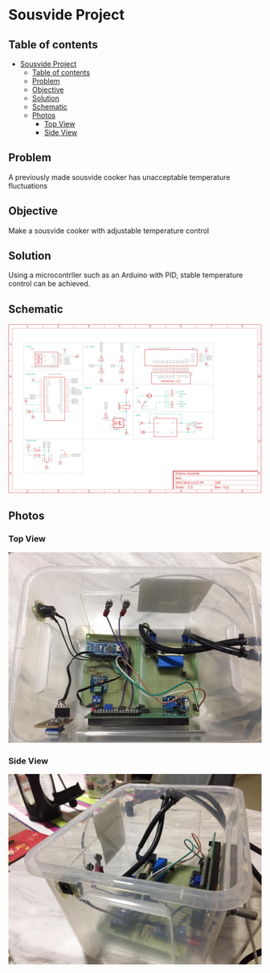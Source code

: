 # Sousvide Project
## Table of contents
- [Sousvide Project](#sousvide-project)
  - [Table of contents](#table-of-contents)
  - [Problem](#problem)
  - [Objective](#objective)
  - [Solution](#solution)
  - [Schematic](#schematic)
  - [Photos](#photos)
    - [Top View](#top-view)
    - [Side View](#side-view)
## Problem
A previously made sousvide cooker has unacceptable temperature fluctuations
## Objective
Make a sousvide cooker with adjustable temperature control
## Solution
Using a microcontrller such as an Arduino with PID, stable temperature control can be achieved.
## Schematic
![Schematic](/docs/schematic.png)
## Photos
### Top View
![Top](/docs/top.jpeg)
### Side View
![Side](/docs/side.jpeg)
